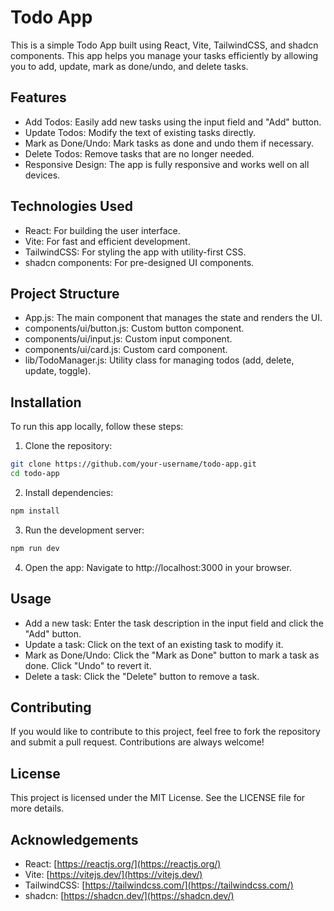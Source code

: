 # Todo App

This is a simple Todo App built using React, Vite, TailwindCSS, and shadcn components. This app helps you manage your tasks efficiently by allowing you to add, update, mark as done/undo, and delete tasks.

## Features

- Add Todos: Easily add new tasks using the input field and "Add" button.
- Update Todos: Modify the text of existing tasks directly.
- Mark as Done/Undo: Mark tasks as done and undo them if necessary.
- Delete Todos: Remove tasks that are no longer needed.
- Responsive Design: The app is fully responsive and works well on all devices.

## Technologies Used

- React: For building the user interface.
- Vite: For fast and efficient development.
- TailwindCSS: For styling the app with utility-first CSS.
- shadcn components: For pre-designed UI components.

## Project Structure

- App.js: The main component that manages the state and renders the UI.
- components/ui/button.js: Custom button component.
- components/ui/input.js: Custom input component.
- components/ui/card.js: Custom card component.
- lib/TodoManager.js: Utility class for managing todos (add, delete, update, toggle).

## Installation

To run this app locally, follow these steps:

1. Clone the repository:

```sh
git clone https://github.com/your-username/todo-app.git
cd todo-app
```

2. Install dependencies:

```sh
npm install
```

3. Run the development server:

```sh
npm run dev
```

4. Open the app: Navigate to http://localhost:3000 in your browser.

## Usage

- Add a new task: Enter the task description in the input field and click the "Add" button.
- Update a task: Click on the text of an existing task to modify it.
- Mark as Done/Undo: Click the "Mark as Done" button to mark a task as done. Click "Undo" to revert it.
- Delete a task: Click the "Delete" button to remove a task.

## Contributing

If you would like to contribute to this project, feel free to fork the repository and submit a pull request. Contributions are always welcome!

## License

This project is licensed under the MIT License. See the LICENSE file for more details.

## Acknowledgements

- React: [https://reactjs.org/](https://reactjs.org/)
- Vite: [https://vitejs.dev/](https://vitejs.dev/)
- TailwindCSS: [https://tailwindcss.com/](https://tailwindcss.com/)
- shadcn: [https://shadcn.dev/](https://shadcn.dev/)

